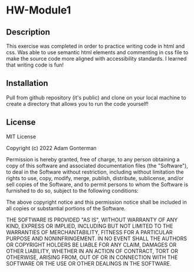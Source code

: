 # HW-Module1

## Description

This exercise was completed in order to practice writing code in html and css. Was able to use semantic html elements and commenting in css file to make the source code more aligned with accessibility standards. I learned that writing code is fun!

## Installation

Pull from github repository (it's public) and clone on your local machine to create a directory that allows you to run the code yourself!

## License

MIT License

Copyright (c) 2022 Adam Gonterman 

Permission is hereby granted, free of charge, to any person obtaining a copy
of this software and associated documentation files (the "Software"), to deal
in the Software without restriction, including without limitation the rights
to use, copy, modify, merge, publish, distribute, sublicense, and/or sell
copies of the Software, and to permit persons to whom the Software is
furnished to do so, subject to the following conditions:

The above copyright notice and this permission notice shall be included in all
copies or substantial portions of the Software.

THE SOFTWARE IS PROVIDED "AS IS", WITHOUT WARRANTY OF ANY KIND, EXPRESS OR
IMPLIED, INCLUDING BUT NOT LIMITED TO THE WARRANTIES OF MERCHANTABILITY,
FITNESS FOR A PARTICULAR PURPOSE AND NONINFRINGEMENT. IN NO EVENT SHALL THE
AUTHORS OR COPYRIGHT HOLDERS BE LIABLE FOR ANY CLAIM, DAMAGES OR OTHER
LIABILITY, WHETHER IN AN ACTION OF CONTRACT, TORT OR OTHERWISE, ARISING FROM,
OUT OF OR IN CONNECTION WITH THE SOFTWARE OR THE USE OR OTHER DEALINGS IN THE
SOFTWARE.

